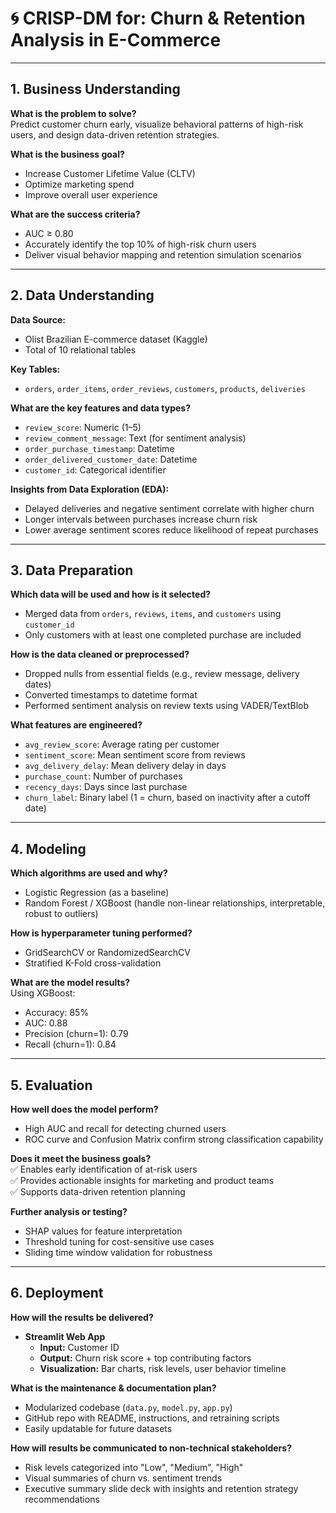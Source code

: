 
# 🌀 CRISP-DM for: Churn & Retention Analysis in E-Commerce

---

## 1. Business Understanding

**What is the problem to solve?**  
Predict customer churn early, visualize behavioral patterns of high-risk users, and design data-driven retention strategies.

**What is the business goal?**  
- Increase Customer Lifetime Value (CLTV)  
- Optimize marketing spend  
- Improve overall user experience

**What are the success criteria?**  
- AUC ≥ 0.80  
- Accurately identify the top 10% of high-risk churn users  
- Deliver visual behavior mapping and retention simulation scenarios

---

## 2. Data Understanding

**Data Source:**  
- Olist Brazilian E-commerce dataset (Kaggle)  
- Total of 10 relational tables

**Key Tables:**  
- `orders`, `order_items`, `order_reviews`, `customers`, `products`, `deliveries`

**What are the key features and data types?**
- `review_score`: Numeric (1–5)  
- `review_comment_message`: Text (for sentiment analysis)  
- `order_purchase_timestamp`: Datetime  
- `order_delivered_customer_date`: Datetime  
- `customer_id`: Categorical identifier

**Insights from Data Exploration (EDA):**
- Delayed deliveries and negative sentiment correlate with higher churn  
- Longer intervals between purchases increase churn risk  
- Lower average sentiment scores reduce likelihood of repeat purchases

---

## 3. Data Preparation

**Which data will be used and how is it selected?**  
- Merged data from `orders`, `reviews`, `items`, and `customers` using `customer_id`  
- Only customers with at least one completed purchase are included

**How is the data cleaned or preprocessed?**  
- Dropped nulls from essential fields (e.g., review message, delivery dates)  
- Converted timestamps to datetime format  
- Performed sentiment analysis on review texts using VADER/TextBlob

**What features are engineered?**  
- `avg_review_score`: Average rating per customer  
- `sentiment_score`: Mean sentiment score from reviews  
- `avg_delivery_delay`: Mean delivery delay in days  
- `purchase_count`: Number of purchases  
- `recency_days`: Days since last purchase  
- `churn_label`: Binary label (1 = churn, based on inactivity after a cutoff date)

---

## 4. Modeling

**Which algorithms are used and why?**  
- Logistic Regression (as a baseline)  
- Random Forest / XGBoost (handle non-linear relationships, interpretable, robust to outliers)

**How is hyperparameter tuning performed?**  
- GridSearchCV or RandomizedSearchCV  
- Stratified K-Fold cross-validation

**What are the model results?**  
Using XGBoost:
- Accuracy: 85%  
- AUC: 0.88  
- Precision (churn=1): 0.79  
- Recall (churn=1): 0.84

---

## 5. Evaluation

**How well does the model perform?**  
- High AUC and recall for detecting churned users  
- ROC curve and Confusion Matrix confirm strong classification capability

**Does it meet the business goals?**  
✅ Enables early identification of at-risk users  
✅ Provides actionable insights for marketing and product teams  
✅ Supports data-driven retention planning

**Further analysis or testing?**  
- SHAP values for feature interpretation  
- Threshold tuning for cost-sensitive use cases  
- Sliding time window validation for robustness

---

## 6. Deployment

**How will the results be delivered?**  
- **Streamlit Web App**  
  - **Input:** Customer ID  
  - **Output:** Churn risk score + top contributing factors  
  - **Visualization:** Bar charts, risk levels, user behavior timeline

**What is the maintenance & documentation plan?**  
- Modularized codebase (`data.py`, `model.py`, `app.py`)  
- GitHub repo with README, instructions, and retraining scripts  
- Easily updatable for future datasets

**How will results be communicated to non-technical stakeholders?**  
- Risk levels categorized into "Low", "Medium", "High"  
- Visual summaries of churn vs. sentiment trends  
- Executive summary slide deck with insights and retention strategy recommendations
